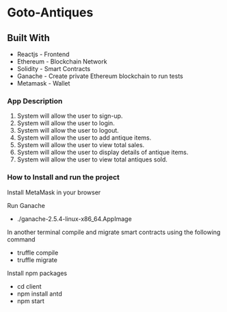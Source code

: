 # Goto-Antiques

## Built With

* Reactjs - Frontend
* Ethereum - Blockchain Network
* Solidity - Smart Contracts
* Ganache - Create private Ethereum blockchain to run tests
* Metamask - Wallet

### App Description
 
1.	System will allow the user to sign-up.
2.	System will allow the user to login.
3.	System will allow the user to logout.
4.	System will allow the user to add antique items.
5.	System will allow the user to view total sales.
6.  System will allow the user to display details of antique items.
7.	System will allow the user to view total antiques sold.

### How to Install and run the project

Install MetaMask in your browser

Run Ganache
* ./ganache-2.5.4-linux-x86_64.AppImage

In another terminal compile and migrate smart contracts using the following command
* truffle compile
* truffle migrate

Install npm packages
* cd client
* npm install antd
* npm start
